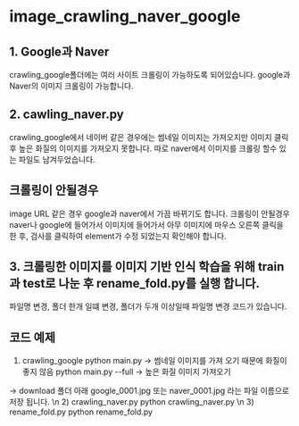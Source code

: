 # image_crawling_naver_google

## 1. Google과 Naver
crawling_google폴더에는 여러 사이트 크롤링이 가능하도록 되어있습니다.
google과 Naver의 이미지 크롤링이 가능합니다.

## 2. cawling_naver.py
crawling_google에서 네이버 같은 경우에는 썸네일 이미지는 가져오지만 이미지 클릭 후 높은 화질의 이미지를 가져오지 못합니다.
따로 naver에서 이미지를 크롤링 할수 있는 파일도 남겨두었습니다.

## 크롤링이 안될경우
image URL 같은 경우 google과 naver에서 가끔 바뀌기도 합니다. 크롤링이 안될경우 naver나 google에 들어가서 이미지에 들어가서
아무 이미지에 마우스 오른쪽 클릭을 한 후, 검사를 클릭하여 element가 수정 되었는지 확인해야 합니다.

## 3. 크롤링한 이미지를 이미지 기반 인식 학습을 위해 train과 test로 나눈 후 rename_fold.py를 실행 합니다.
파일명 변경, 폴더 한개 일떄 변경, 폴더가 두개 이상일때 파일명 변경 코드가 있습니다.

## 코드 예제
1) crawling_google 
  python main.py -> 썸네일 이미지를 가져 오기 때문에 화질이 좋지 않음
  python main.py --full -> 높은 화질 이미지 가져오기

  -> download 폴더 아래 google_0001.jpg 또는 naver_0001.jpg 라는 파일 이름으로 저장 됩니다.
\n
2) crawling_naver.py
  python crawling_naver.py
\n
3) rename_fold.py
  python rename_fold.py
